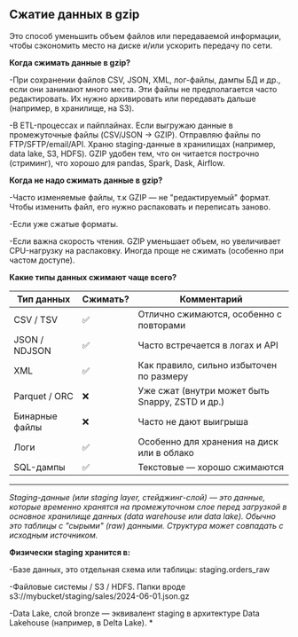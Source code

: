 ## Сжатие данных в gzip

Это способ уменьшить объем файлов или передаваемой информации, чтобы сэкономить место на диске и/или ускорить передачу по сети.

**Когда сжимать данные в gzip?**

-При сохранении файлов CSV, JSON, XML, лог-файлы, дампы БД и др., если они занимают много места. Эти файлы не предполагается часто редактировать. 
Их нужно архивировать или передавать дальше (например, в хранилище, на S3).

-В ETL-процессах и пайплайнах. Если выгружаю данные в промежуточные файлы (CSV/JSON → GZIP). Отправляю файлы по FTP/SFTP/email/API.
Храню staging-данные в хранилищах (например, data lake, S3, HDFS). GZIP удобен тем, что он читается построчно (стриминг), что хорошо для pandas, Spark, Dask, Airflow.

**Когда не надо сжимать данные в gzip?**

-Часто изменяемые файлы, т.к GZIP — не "редактируемый" формат. Чтобы изменить файл, его нужно распаковать и переписать заново.

-Если уже сжатые форматы.

-Если важна скорость чтения. GZIP уменьшает объем, но увеличивает CPU-нагрузку на распаковку. Иногда проще не сжимать (особенно при частом доступе).

**Какие типы данных сжимают чаще всего?**

| Тип данных     | Сжимать? | Комментарий                                     |
| -------------- | -------- | ----------------------------------------------- |
| CSV / TSV      | ✅        | Отлично сжимаются, особенно с повторами         |
| JSON / NDJSON  | ✅        | Часто встречается в логах и API                 |
| XML            | ✅        | Как правило, сильно избыточен по размеру        |
| Parquet / ORC  | ❌        | Уже сжат (внутри может быть Snappy, ZSTD и др.) |
| Бинарные файлы | ❌        | Часто не дают выигрыша                          |
| Логи           | ✅        | Особенно для хранения на диск или в облако      |
| SQL-дампы      | ✅        | Текстовые — хорошо сжимаются                    |

--------------------------------------------------------------------

*Staging-данные (или staging layer, стейджинг-слой) — это данные, которые временно хранятся на промежуточном слое перед загрузкой в основное хранилище данных (data warehouse или data lake). 
Обычно это таблицы с "сырыми" (raw) данными. Структура может совпадать с исходным источником.*

**Физически staging хранится в:**

-Базе данных, это отдельная схема или таблицы: staging.orders_raw

-Файловые системы / S3 / HDFS. Папки вроде s3://mybucket/staging/sales/2024-06-01.json.gz

-Data Lake, слой bronze — эквивалент staging в архитектуре Data Lakehouse (например, в Delta Lake).
*
